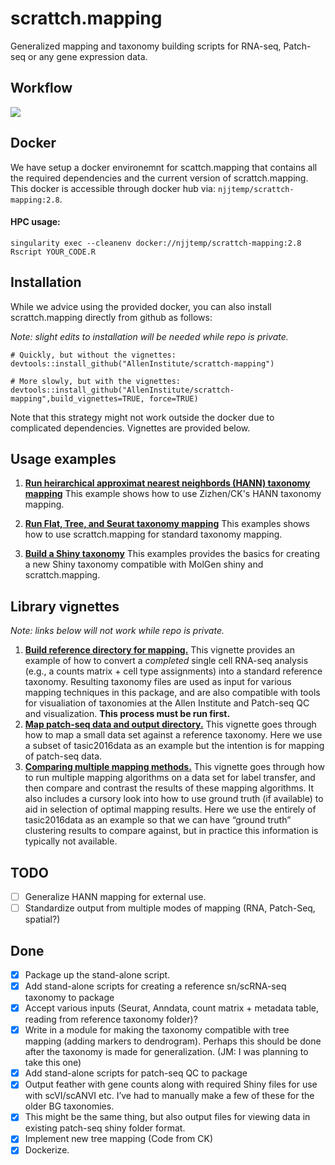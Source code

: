 # scrattch.mapping

Generalized mapping and taxonomy building scripts for RNA-seq, Patch-seq or any gene expression data.

## Workflow

![](https://github.com/AllenInstitute/scrattch-mapping/blob/main/schematic.png)

## Docker

We have setup a docker environemnt for scattch.mapping that contains all the required dependencies and the current version of scrattch.mapping. This docker is accessible through docker hub via: `njjtemp/scrattch-mapping:2.8`.

#### HPC usage:

`singularity exec --cleanenv docker://njjtemp/scrattch-mapping:2.8 Rscript YOUR_CODE.R`


## Installation

While we advice using the provided docker, you can also install scrattch.mapping directly from github as follows:

*Note: slight edits to installation will be needed while repo is private.*

```
# Quickly, but without the vignettes:
devtools::install_github("AllenInstitute/scrattch-mapping")

# More slowly, but with the vignettes:
devtools::install_github("AllenInstitute/scrattch-mapping",build_vignettes=TRUE, force=TRUE)
```

Note that this strategy might not work outside the docker due to complicated dependencies. Vignettes are provided below.

## Usage examples

1. [**Run heirarchical approximat nearest neighbords (HANN) taxonomy mapping**](https://github.com/AllenInstitute/scrattch-mapping/blob/main/examples/build_taxonomy.md) This example shows how to use Zizhen/CK's HANN taxonomy mapping.

2. [**Run Flat, Tree, and Seurat taxonomy mapping**](https://github.com/AllenInstitute/scrattch-mapping/blob/main/examples/build_taxonomy.md) This examples shows how to use scrattch.mapping for standard taxonomy mapping.

3. [**Build a Shiny taxonomy**](https://github.com/AllenInstitute/scrattch-mapping/blob/main/examples/build_taxonomy.md) This examples provides the basics for creating a new Shiny taxonomy compatible with MolGen shiny and scrattch.mapping.

## Library vignettes

*Note: links below will not work while repo is private.*

1. [**Build reference directory for mapping.**](http://htmlpreview.github.io/?https://github.com/AllenInstitute/mfishtools/blob/master/vignettes/build_reference_taxonomy.html)  This vignette provides an example of how to convert a *completed* single cell RNA-seq analysis (e.g., a counts matrix + cell type assignments) into a standard reference taxonomy. Resulting taxonomy files are used as input for various mapping techniques in this package, and are also compatible with tools for visualiation of taxonomies at the Allen Institute and Patch-seq QC and visualization. **This process must be run first.**  
2. [**Map patch-seq data and output directory.**](http://htmlpreview.github.io/?https://github.com/AllenInstitute/mfishtools/blob/master/vignettes/complete_patchseq_analysis.html)  This vignette goes through how to map a small data set against a reference taxonomy. Here we use a subset of tasic2016data as an example but the intention is for mapping of patch-seq data.  
3. [**Comparing multiple mapping methods.**](http://htmlpreview.github.io/?https://github.com/AllenInstitute/mfishtools/blob/master/vignettes/comparison_of_mapping_methods.html)  This vignette goes through how to run multiple mapping algorithms on a data set for label transfer, and then compare and contrast the results of these mapping algorithms. It also includes a cursory look into how to use ground truth (if available) to aid in selection of optimal mapping results. Here we use the entirely of tasic2016data as an example so that we can have “ground truth” clustering results to compare against, but in practice this information is typically not available.  

## TODO

- [ ] Generalize HANN mapping for external use.
- [ ] Standardize output from multiple modes of mapping (RNA, Patch-Seq, spatial?)

## Done
 
- [x] Package up the stand-alone script.
- [x] Add stand-alone scripts for creating a reference sn/scRNA-seq taxonomy to package
- [x] Accept various inputs (Seurat, Anndata, count matrix + metadata table, reading from reference taxonomy folder)?
- [x] Write in a module for making the taxonomy compatible with tree mapping (adding markers to dendrogram). Perhaps this should be done after the taxonomy is made for generalization. (JM: I was planning to take this one)
- [x] Add stand-alone scripts for patch-seq QC to package
- [x] Output feather with gene counts along with required Shiny files for use with scVI/scANVI etc. I’ve had to manually make a few of these for the older BG taxonomies.
- [x] This might be the same thing, but also output files for viewing data in existing patch-seq shiny folder format. 
- [x] Implement new tree mapping (Code from CK)
- [x] Dockerize.
